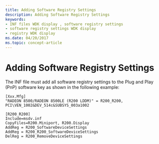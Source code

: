 ```yaml
---
title: Adding Software Registry Settings
description: Adding Software Registry Settings
keywords:
- INF files WDK display , software registry settings
- software registry settings WDK display
- registry WDK display
ms.date: 04/20/2017
ms.topic: concept-article
---
```


# Adding Software Registry Settings


The INF file must add all software registry settings to the Plug and Play (PnP) software key as shown in the following example:

```inf
[Xxx.Mfg]
"RADEON 8500/RADEON 8500LE (R200 LDDM)" = R200_R200, PCI\VEN_1002&DEV_514c&SUBSYS_003a1002

[R200_R200]
Include=msdv.inf
CopyFiles=R200.Miniport, R200.Display
AddReg = R200_SoftwareDeviceSettings
AddReg = R200_R200_SoftwareDeviceSettings
DelReg = R200_RemoveDeviceSettings 
```

 

 





